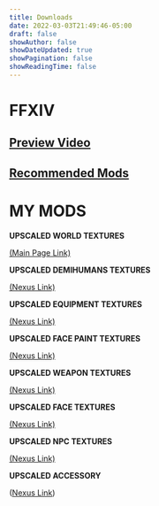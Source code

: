 ```yaml
---
title: Downloads
date: 2022-03-03T21:49:46-05:00
draft: false
showAuthor: false
showDateUpdated: true
showPagination: false
showReadingTime: false
---
```

# **FFXIV**

## [Preview Video](https://www.youtube.com/watch?v=fSO48HBqFyA)

## [Recommended Mods](https://kartoffels.club/posts/2022-05-15-recommend-ffxiv-texture-mods/)

# MY MODS

[](https://kartoffels.club/posts/2022-05-15-recommend-ffxiv-texture-mods/)**UPSCALED WORLD TEXTURES**

[(Main Page Link)](https://kartoffels.club/posts/2022-05-17-upscaled-world-textures/)

**UPSCALED DEMIHUMANS TEXTURES**

[(Nexus Link)](https://www.nexusmods.com/finalfantasy14/mods/1570)

[](https://www.nexusmods.com/finalfantasy14/mods/1570)**UPSCALED EQUIPMENT TEXTURES**

[(Nexus Link)](https://www.nexusmods.com/finalfantasy14/mods/1584)

[](https://www.nexusmods.com/finalfantasy14/mods/1584)**UPSCALED FACE PAINT TEXTURES**

[(Nexus Link)](https://www.nexusmods.com/finalfantasy14/mods/1204)

[](https://www.nexusmods.com/finalfantasy14/mods/1204)**UPSCALED WEAPON TEXTURES**

[(Nexus Link)](https://www.nexusmods.com/finalfantasy14/mods/1479)

[](https://www.nexusmods.com/finalfantasy14/mods/1479)**UPSCALED FACE TEXTURES**

[(Nexus Link)](https://www.nexusmods.com/finalfantasy14/mods/1584)

[](https://www.nexusmods.com/finalfantasy14/mods/1584)**UPSCALED NPC TEXTURES**

[(Nexus Link)](https://www.nexusmods.com/finalfantasy14/mods/1507)

**UPSCALED ACCESSORY**

([Nexus Link](https://www.nexusmods.com/finalfantasy14/mods/1610/))
